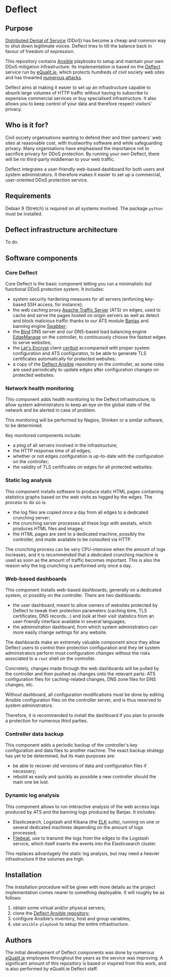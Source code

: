 # Deflect

## Purpose

[Distributed Denial of
Service](https://en.wikipedia.org/wiki/Denial-of-service_attack#Distributed_attack)
(DDoS) has become a cheap and common way to shut down legitimate voices. Deflect
tries to tilt the balance back in favour of freedom of expression.

This repository contains [Ansible](https://www.ansible.com) playbooks to setup
and maintain your own DDoS mitigation infrastructure. Its implementation is
based on the [Deflect](https://deflect.ca) service run by
[eQualit.ie](https://equalit.ie), which protects hundreds of civil society web
sites and has thwarted [numerous
attacks](https://equalit.ie/deflect-labs-reporting/).

Deflect aims at making it easier to set up an infrastructure capable to absorb
large volumes of HTTP traffic without having to subscribe to expensive
commercial services or buy specialised infrastructure. It also allows you to
keep control of your data and therefore respect visitors' privacy.

## Who is it for?

Civil society organisations wanting to defend their and their partners' web
sites at reasonable cost, with trustworthy software and while safeguarding
privacy. Many organisations have emphasised the importance not to sacrifice
privacy for DDoS protection. By running your own Deflect, there will be no
third-party middleman to your web traffic.

Deflect integrates a user-friendly web-based dashboard for both users and system
administrators. It therefore makes it easier to set up a commercial,
user-oriented DDoS protection service.

## Requirements

Debian 9 (Stretch) is required on all systems involved. The package `python`
must be installed.

## Deflect infrastructure architecture

To do.

## Software components

### Core Deflect

Core Deflect is the basic component letting you run a minimalistic but
functional DDoS protection system. It includes:

- system security hardening measures for all servers (enforcing key-based SSH
  access, for instance);
- the web caching proxy [Apache Traffic
  Server](https://trafficserver.apache.org/) (ATS) on edges, used to cache and
  serve the pages hosted on origin servers as well as detect and block malicious
  traffic thanks to our ATS module [Banjax](https://github.com/equalitie/banjax)
  and banning engine [Swabber](https://github.com/equalitie/swabber);
- the [Bind](https://www.isc.org/downloads/bind/) DNS server and our DNS-based
  load balancing engine [EdgeManage](https://github.com/equalitie/edgemanage) on
  the controller, to continuously choose the fastest edges to serve websites;
- the [Let's Encrypt](https://letsencrypt.org/) client
  [certbot](https://certbot.eff.org/) accompanied with proper system
  configuration and ATS configuraton, to be able to generate TLS certificates
  automatically for protected websites;
- a copy of the [Deflect Ansible](https://github.com/equalitie/deflect)
  repository on the controller, as some roles are used periodically to update
  edges after configuration changes on protected websites.

### Network health monitoring

This component adds health monitoring to the Deflect infrastructure, to allow
system administrators to keep an eye on the global state of the network and be
alerted in case of problem.

This monitoring will be performed by Nagios, Shinken or a similar software, to
be determined.

Key monitored components include:

- a ping of all servers involved in the infrastructure;
- the HTTP response time of all edges;
- whether or not edges configuration is up-to-date with the configuration on the
  controller;
- the validity of TLS certificates on edges for all protected websites.

### Static log analysis

This component installs software to produce static HTML pages containing
statistics graphs based on the web visits as logged by the edges. The process to
do so is:

- the log files are copied once a day from all edges to a dedicated crunching
  server;
- the crunching server processes all these logs with awstats, which produces
  HTML files and images;
- the HTML pages are sent to a dedicated machine, possibly the controller, and
  made available to be consulted via HTTP.

The crunching process can be very CPU-intensive when the amount of logs
increases, and it is recommended that a dedicated crunching machine is used as
soon as the amount of traffic becomes important. This is also the reason why the
log crunching is performed only once a day.

### Web-based dashboards

This component installs web-based dashboards, generally on a dedicated system,
or possibly on the controller. There are two dashboards:

- the user dashboard, meant to allow owners of websites protected by Deflect to
  tweak their protection parameters (caching time, TLS certificates, DNS
  records…) and look at their visit statistics from an user-friendly interface
  available in several languages;
- the administration dashboard, from which system administrators can more easily
  change settings for any website.

The dashboards make an extremely valuable component since they allow Deflect
users to control their protection configuration and they let system
administrators perform most configuration changes without the risks associated
to a `root` shell on the controller.

Concretely, changes made through the web dashboards will be pulled by the
controller and then pushed as changes onto the relevant parts: ATS configuration
files for caching-related changes, DNS zone files for DNS changes, etc.

Without dashboard, all configuration modifications must be done by editing
Ansible configuration files on the controller server, and is thus reserved to
system administrators.

Therefore, it is recommended to install the dashboard if you plan to provide a
protection for numerous third parties.

### Controller data backup

This component adds a periodic backup of the controller's key configuration and
data files to another machine. The exact backup strategy has yet to be
determined, but its main purposes are:

- be able to recover old versions of data and configuration files if necessary;
- rebuild as easily and quickly as possible a new controller should the main one
  be lost.

### Dynamic log analysis

This component allows to run interactive analysis of the web access logs
produced by ATS and the banning logs produced by Banjax. It includes:

- Elasticsearch, Logstash and Kibana (the [ELK](https://www.elastic.co/) suite),
  running on one or several dedicated machines depending on the amount of logs
  processed;
- [Filebeat](https://www.elastic.co/products/beats/filebeat), use to transmit
  the logs from the edges to the Logstash service, which itself inserts the
  events into the Elasticsearch cluster.

This replaces advantagely the static log analysis, but may need a heavier
infrastructure if the volumes are high.

## Installation

The installation procedure will be given with more details as the project
implementation comes nearer to something deployable. It will roughly be as
follows:

1. obtain some virtual and/or physical servers;
2. clone the [Deflect Ansible repository](https://github.com/equalitie/deflect);
3. configure Ansible's inventory, host and group variables;
4. use `ansible-playbook` to setup the entire infrastructure.

## Authors

The initial development of Deflect components was done by numerous
[eQualit.ie](https://equalit.ie) employees throughout the years as the service
was improving. A significant amount of this repository is based or inspired from
this work, and is also performed by eQualit.ie Deflect staff.
